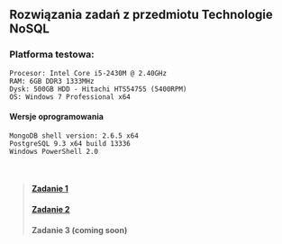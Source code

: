 ﻿## Rozwiązania zadań z przedmiotu <b>Technologie NoSQL</b>

### Platforma testowa:
    Procesor: Intel Core i5-2430M @ 2.40GHz
    RAM: 6GB DDR3 1333MHz
    Dysk: 500GB HDD - Hitachi HTS54755 (5400RPM)
	OS: Windows 7 Professional x64
#### Wersje oprogramowania
    MongoDB shell version: 2.6.5 x64
    PostgreSQL 9.3 x64 build 13336
	Windows PowerShell 2.0

<br />
	
> #### [Zadanie 1](./solutions/exercise1.md)
> #### [Zadanie 2](./solutions/exercise2.md)
> #### Zadanie 3 (coming soon)
